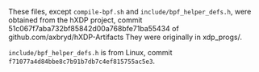 These files, except `compile-bpf.sh` and `include/bpf_helper_defs.h`, were obtained from the hXDP project, commit 51c067f7aba732bf85842d00a768bfe71ba55434 of github.com/axbryd/hXDP-Artifacts
They were originally in xdp_progs/.

`include/bpf_helper_defs.h` is from Linux, commit `f71077a4d84bbe8c7b91b7db7c4ef815755ac5e3`.
